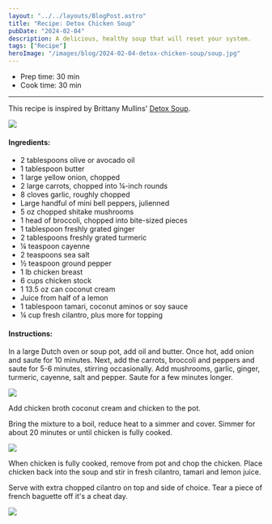 ```yaml
---
layout: "../../layouts/BlogPost.astro"
title: "Recipe: Detox Chicken Soup"
pubDate: "2024-02-04"
description: A delicious, healthy soup that will reset your system.
tags: ["Recipe"]
heroImage: "/images/blog/2024-02-04-detox-chicken-soup/soup.jpg"
---
```


<ul class="recipe-meta">
    <li>Prep time: 30 min</li>
    <li>Cook time: 30 min</li>
</ul>

---

This recipe is inspired by Brittany Mullins' [Detox Soup](https://www.eatingbirdfood.com/detox-soup).

![](/images/blog/2024-02-04-detox-chicken-soup/detox-soup-website.png)

<h4>Ingredients:</h4>

<ul>
    <li itemProp="recipeIngredient">2 tablespoons olive or avocado oil</li>
    <li itemProp="recipeIngredient">1 tablespoon butter</li>
    <li itemProp="recipeIngredient">1 large yellow onion, chopped</li>
    <li itemProp="recipeIngredient">2 large carrots, chopped into ¼-inch rounds</li>
    <li itemProp="recipeIngredient">8 cloves garlic, roughly chopped</li>
    <li itemProp="recipeIngredient">Large handful of mini bell peppers, julienned</li>
    <li itemProp="recipeIngredient">5 oz chopped shitake mushrooms</li>
    <li itemProp="recipeIngredient">1 head of broccoli, chopped into bite-sized pieces</li>
    <li itemProp="recipeIngredient">1 tablespoon freshly grated ginger</li>
    <li itemProp="recipeIngredient">2 tablespoons freshly grated turmeric</li>
    <li itemProp="recipeIngredient">¼ teaspoon cayenne</li>
    <li itemProp="recipeIngredient">2 teaspoons sea salt</li>
    <li itemProp="recipeIngredient">½ teaspoon ground pepper</li>
    <li itemProp="recipeIngredient">1 lb chicken breast</li>
    <li itemProp="recipeIngredient">6 cups chicken stock</li>
    <li itemProp="recipeIngredient">1 13.5 oz can coconut cream</li>
    <li itemProp="recipeIngredient">Juice from half of a lemon</li>
    <li itemProp="recipeIngredient">1 tablespoon tamari, coconut aminos or soy sauce</li>
    <li itemProp="recipeIngredient">¼ cup fresh cilantro, plus more for topping</li>
</ul>

<h4>Instructions:</h4>

<p itemProp="recipeInstruction">In a large Dutch oven or soup pot, add oil and butter. Once hot, add onion and saute for 10 minutes. Next, add the carrots, broccoli and peppers and saute for 5-6 minutes, stirring occasionally. Add mushrooms, garlic, ginger, turmeric, cayenne, salt and pepper. Saute for a few minutes longer.</p>

![](/images/blog/2024-02-04-detox-chicken-soup/soup-1.jpg)

<p itemProp="recipeInstruction">Add chicken broth coconut cream and chicken to the pot.</p>

<p itemProp="recipeInstruction">Bring the mixture to a boil, reduce heat to a simmer and cover. Simmer for about 20 minutes or until chicken is fully cooked. </p>

![](/images/blog/2024-02-04-detox-chicken-soup/soup-2.jpg)

<p itemProp="recipeInstruction">When chicken is fully cooked, remove from pot and chop the chicken. Place chicken back into the soup and stir in fresh cilantro, tamari and lemon juice.</p>

<p itemProp="recipeInstruction">Serve with extra chopped cilantro on top and side of choice. Tear a piece of french baguette off it's a cheat day.</p>

![](/images/blog/2024-02-04-detox-chicken-soup/soup.jpg)
